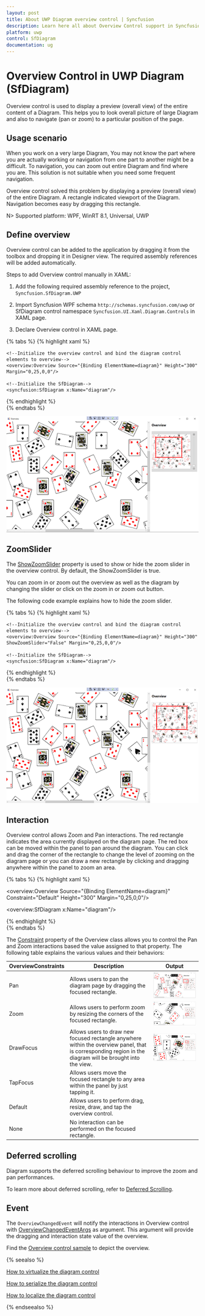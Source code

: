 ```yaml
---
layout: post
title: About UWP Diagram overview control | Syncfusion
description: Learn here all about Overview Control support in Syncfusion UWP Diagram (SfDiagram) control and more.
platform: uwp
control: SfDiagram
documentation: ug
---
```


# Overview Control in UWP Diagram (SfDiagram)

Overview control is used to display a preview (overall view) of the entire content of a Diagram. This helps you to look overall picture of large Diagram and also to navigate (pan or zoom) to a particular position of the page.

## Usage scenario

When you work on a very large Diagram, You may not know the part where you are actually working or navigation from one part to another might be a difficult. To navigation, you can zoom out entire Diagram and find where you are. This solution is not suitable when you need some frequent navigation.

Overview control solved this problem by displaying a preview (overall view) of the entire Diagram. A rectangle indicated viewport of the Diagram. Navigation becomes easy by dragging this rectangle.

N> Supported platform: WPF, WinRT 8.1, Universal, UWP


## Define overview

Overview control can be added to the application by dragging it from the toolbox and dropping it in Designer view. The required assembly references will be added automatically.

Steps to add Overview control manually in XAML:

1. Add the following required assembly reference to the project, `Syncfusion.SfDiagram.UWP`

2. Import Syncfusion WPF schema `http://schemas.syncfusion.com/uwp` or SfDiagram control namespace `Syncfusion.UI.Xaml.Diagram.Controls` in XAML page.

3. Declare Overview control in XAML page.

{% tabs %}
{% highlight xaml %}

<Page x:Class="OverviewControl.MainWindow"
        xmlns="http://schemas.microsoft.com/winfx/2006/xaml/presentation"
        xmlns:x="http://schemas.microsoft.com/winfx/2006/xaml"
        xmlns:syncfusion="using:Syncfusion.UI.Xaml.Diagram"
        xmlns:overview="using:Syncfusion.UI.Xaml.Diagram.Controls"
        WindowStartupLocation="CenterScreen"
        Title="Overview" Height="720" Width="1200">
    
    <!--Initialize the overview control and bind the diagram control elements to overview-->
    <overview:Overview Source="{Binding ElementName=diagram}" Height="300" Margin="0,25,0,0"/>

    <!--Initialize the SfDiagram-->
    <syncfusion:SfDiagram x:Name="diagram"/>
</Page>
	
{% endhighlight %}	
{% endtabs %}

![Overview](Overview-Control_images/Overview-Control_img1.png)

## ZoomSlider

The [ShowZoomSlider](https://help.syncfusion.com/cr/uwp/Syncfusion.UI.Xaml.Diagram.Controls.Overview.html#Syncfusion_UI_Xaml_Diagram_Controls_Overview_ShowZoomSliderProperty) property is used to show or hide the zoom slider in the overview control. By default, the ShowZoomSlider is true.

You can zoom in or zoom out the overview as well as the diagram by changing the slider or click on the zoom in or zoom out button.

 The following code example explains how to hide the zoom slider.

{% tabs %}
{% highlight xaml %}

<Page x:Class="OverviewControl.MainWindow"
        xmlns="http://schemas.microsoft.com/winfx/2006/xaml/presentation"
        xmlns:x="http://schemas.microsoft.com/winfx/2006/xaml"
        xmlns:syncfusion="using:Syncfusion.UI.Xaml.Diagram"
        xmlns:overview="using:Syncfusion.UI.Xaml.Diagram.Controls"
        WindowStartupLocation="CenterScreen"
        Title="Overview" Height="720" Width="1200">
    
    <!--Initialize the overview control and bind the diagram control elements to overview-->
    <overview:Overview Source="{Binding ElementName=diagram}" Height="300" ShowZoomSlider="False" Margin="0,25,0,0"/>

    <!--Initialize the SfDiagram-->
    <syncfusion:SfDiagram x:Name="diagram"/>
</Page>
	
{% endhighlight %}	
{% endtabs %}

![Overview](Overview-Control_images/Overview-Control_img.png)

## Interaction

Overview control allows Zoom and Pan interactions. The red rectangle indicates the area currently displayed on the diagram page. The red box can be moved within the panel to pan around the diagram. You can click and drag the corner of the rectangle to change the level of zooming on the diagram page or you can draw a new rectangle by clicking and dragging anywhere within the panel to zoom an area.

{% tabs %}
{% highlight xaml %}

<!--Initialize the overview control with its constraint-->
<overview:Overview Source="{Binding ElementName=diagram}" 
                     Constraint="Default" 
                     Height="300" Margin="0,25,0,0"/>

<!--Initialize the SfDiagram-->
<overview:SfDiagram x:Name="diagram"/>

{% endhighlight %}	
{% endtabs %}

The [Constraint](https://help.syncfusion.com/cr/uwp/Syncfusion.UI.Xaml.Diagram.Controls.Overview.html#Syncfusion_UI_Xaml_Diagram_Controls_Overview_ConstraintProperty) property of the Overview class allows you to control the Pan and Zoom interactions based the value assigned to that property. The following table explains the various values and their behaviors:

| OverviewConstraints | Description | Output |
|---|---|---|
| Pan | Allows users to pan the diagram page by dragging the focused rectangle. |![Overview pan](Overview-Control_images/OverViewPan.gif) |
| Zoom | Allows users to perform zoom by resizing the corners of the focused rectangle. |![Overview Resize](Overview-Control_images/OverViewResize.gif) |
| DrawFocus | Allows users to draw new focused rectangle anywhere within the overview panel, that is corresponding region in the diagram will be brought into the view.|![Overview Draw](Overview-Control_images/OverViewDrawFocus.gif) |
| TapFocus | Allows users move the focused rectangle to any area within the panel by just tapping it.| |
| Default | Allows users to perform drag, resize, draw, and tap the overview control.| |
| None |No interaction can be performed on the focused rectangle.||

## Deferred scrolling

Diagram supports the deferred scrolling behaviour to improve the zoom and pan performances.

To learn more about deferred scrolling, refer to [Deferred Scrolling](/uwp/diagram/virtualization#deferred-scrolling "DeferredScrolling").

## Event

The `OverviewChangedEvent` will notify the interactions in Overview control with [OverviewChangedEventArgs](https://help.syncfusion.com/cr/uwp/Syncfusion.UI.Xaml.Diagram.Controls.OverviewChangedEventArgs.html) as argument. This argument will provide the dragging and interaction state value of the overview.

Find the [Overview control sample](https://github.com/SyncfusionExamples/UWP-Diagram-Examples/tree/main/Samples/OverviewControl) to depict the overview.

{% seealso %}

[How to virtualize the diagram control](/uwp/diagram/virtualization)

[How to serialize the diagram control](/uwp/diagram/serialization)

[How to localize the diagram control](/uwp/diagram/localization)

{% endseealso %}